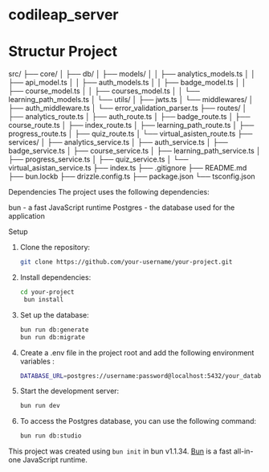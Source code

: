   # codileap_server 
  # Structur Project
src/
├── core/
│   ├── db/
│   ├── models/
│   │   ├── analytics_models.ts
│   │   ├── api_model.ts
│   │   ├── auth_models.ts
│   │   ├── badge_model.ts
│   │   ├── course_model.ts
│   │   ├── courses_model.ts
│   │   └── learning_path_models.ts
│   └── utils/
│       ├── jwts.ts
│       └── middlewares/
│           ├── auth_middleware.ts
│           └── error_validation_parser.ts
├── routes/
│   ├── analytics_route.ts
│   ├── auth_route.ts
│   ├── badge_route.ts
│   ├── course_route.ts
│   ├── index_route.ts
│   ├── learning_path_route.ts
│   ├── progress_route.ts
│   ├── quiz_route.ts
│   └── virtual_asisten_route.ts
├── services/
│   ├── analytics_service.ts
│   ├── auth_service.ts
│   ├── badge_service.ts
│   ├── course_service.ts
│   ├── learning_path_service.ts
│   ├── progress_service.ts
│   ├── quiz_service.ts
│   └── virtual_asistan_service.ts
├── index.ts
├── .gitignore
├── README.md
├── bun.lockb
├── drizzle.config.ts
├── package.json
└── tsconfig.json

Dependencies
The project uses the following dependencies:

bun - a fast JavaScript runtime
Postgres - the database used for the application

Setup

1. Clone the repository:
   ``` bash
   git clone https://github.com/your-username/your-project.git
   ```
2. Install dependencies:
   ``` bash
   cd your-project
    bun install
   ```
3. Set up the database:
   ``` bash
   bun run db:generate
   bun run db:migrate
   ```
4. Create a .env file in the project root and add the following environment variables :
   ``` bash
   DATABASE_URL=postgres://username:password@localhost:5432/your_database
   ```
5. Start the development server:
   ``` bash
   bun run dev
   ```
6. To access the Postgres database, you can use the following command:
   ``` bash
   bun run db:studio
   ```
   



This project was created using `bun init` in bun v1.1.34. [Bun](https://bun.sh) is a fast all-in-one JavaScript runtime.
